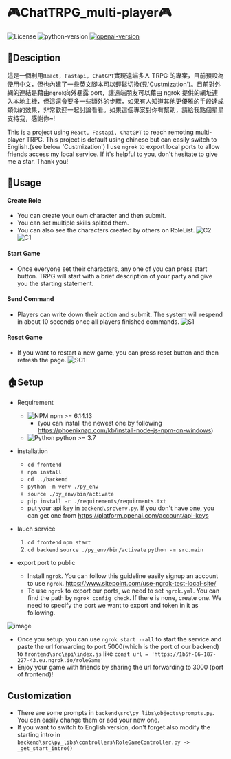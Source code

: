 # :video_game:ChatTRPG_multi-player:video_game:
![License](https://img.shields.io/badge/license-MIT-yellow)
![python-version](https://img.shields.io/badge/python-3.7-blue.svg)
[![openai-version](https://img.shields.io/badge/openai-0.27.2-orange.svg)](https://openai.com/)


## :closed_book:Desciption

這是一個利用`React, Fastapi, ChatGPT`實現遠端多人 TRPG 的專案，目前預設為使用中文，但也內建了一些英文腳本可以輕鬆切換(見'Custmization')。目前對外網的連結是藉由`ngrok`向外暴露 port，讓遠端朋友可以藉由 ngrok 提供的網址連入本地主機，但這還會要多一些額外的步驟，如果有人知道其他更優雅的手段達成類似的效果，非常歡迎一起討論看看。如果這個專案對你有幫助，請給我點個星星支持我，感謝你~!

This is a project using `React, Fastapi, ChatGPT` to reach remoting multi-player TRPG. This project is default using chinese but can easily switch to English.(see below 'Custmization') I use `ngrok` to export local ports to allow friends access my local service. If it's helpful to you, don't hesitate to give me a star. Thank you!

## :wrench:Usage

#### Create Role

- You can create your own character and then submit.
- You can set multiple skills splited them.
- You can also see the characters created by others on RoleList.
![C2](https://user-images.githubusercontent.com/25768669/227801125-b1ed0c10-5b8f-433d-a7f5-33ec15f870ff.PNG)
![C1](https://user-images.githubusercontent.com/25768669/227801134-00ff3343-7b4c-45fb-98c6-557b2b75b78a.PNG)

#### Start Game

- Once everyone set their characters, any one of you can press start button. TRPG will start with a brief description of your party and give you the starting statement.

#### Send Command

- Players can write down their action and submit. The system will respend in about 10 seconds once all players finished commands.
![S1](https://user-images.githubusercontent.com/25768669/227801147-4d61dfaf-3416-4d0c-bcd2-a1a747eb4cc5.PNG)

#### Reset Game

- If you want to restart a new game, you can press reset button and then refresh the page.
![SC1](https://user-images.githubusercontent.com/25768669/227801150-b555f12a-dab8-4ce0-8e26-5d5312e67c36.PNG)

## :house:Setup
- Requirement
  - ![NPM](https://img.shields.io/badge/NPM-%23CB3837.svg?style=for-the-badge&logo=npm&logoColor=white) npm >= 6.14.13
    - (you can install the newest one by following https://phoenixnap.com/kb/install-node-js-npm-on-windows)
  - ![Python](https://img.shields.io/badge/python-3670A0?style=for-the-badge&logo=python&logoColor=ffdd54) python >= 3.7

- installation
  - `cd frontend`
  - `npm install`
  - `cd ../backend`
  - `python -m venv ./py_env`
  - `source ./py_env/bin/activate`
  - `pip install -r ./requirements/requirments.txt`
  - put your api key in `backend\src\env.py`. If you don't have one, you can get one from https://platform.openai.com/account/api-keys
- lauch service
  1.  `cd frontend`
      `npm start`
  2.  `cd backend`
      `source ./py_env/bin/activate`
      `python -m src.main`
- export port to public

  - Install `ngrok`. You can follow this guideline easily signup an account to use `ngrok`. https://www.sitepoint.com/use-ngrok-test-local-site/
  - To use `ngrok` to export our ports, we need to set `ngrok.yml`. You can find the path by `ngrok config check`. If there is none, create one. We need to specify the port we want to export and token in it as following.

![image](https://user-images.githubusercontent.com/25768669/227801103-2eb501ca-06f9-4521-bf67-624e5da1b65d.png)


  - Once you setup, you can use `ngrok start --all` to start the service and paste the url forwarding to port 5000(which is the port of our backend) to `frontend\src\api\index.js` like
    `const url = 'https://1b5f-86-187-227-43.eu.ngrok.io/roleGame'`
  - Enjoy your game with friends by sharing the url forwarding to 3000 (port of frontend)!

## Customization

- There are some prompts in `backend\src\py_libs\objects\prompts.py`. You can easily change them or add your new one.
- If you want to switch to English version, don't forget also modify the starting intro in `backend\src\py_libs\controllers\RoleGameController.py -> _get_start_intro()`

